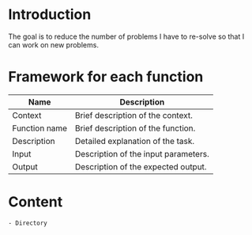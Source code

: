 # Introduction
The goal is to reduce the number of problems I have to re-solve so that I can work on new problems.

# Framework for each function
| Name             | Description                        |
|------------------|------------------------------------|
| Context          | Brief description of the context.   |
| Function name    | Brief description of the function.  |
| Description      | Detailed explanation of the task.   |
| Input            | Description of the input parameters.|
| Output           | Description of the expected output. |


# Content
    - Directory